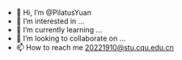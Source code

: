 - 👋 Hi, I’m @PilatusYuan
- 👀 I’m interested in ...
- 🌱 I’m currently learning ...
- 💞️ I’m looking to collaborate on ...
- 📫 How to reach me 20221910@stu.cqu.edu.cn

<!---
PilatusYuan/PilatusYuan is a ✨ special ✨ repository because its `README.md` (this file) appears on your GitHub profile.
You can click the Preview link to take a look at your changes.
--->
